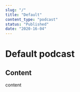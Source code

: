 ```yaml
---
slug: "/"
title: "Default"
content_type: "podcast"
status: "Published"
date: "2020-16-04"
---
```


# Default podcast

## Content

content